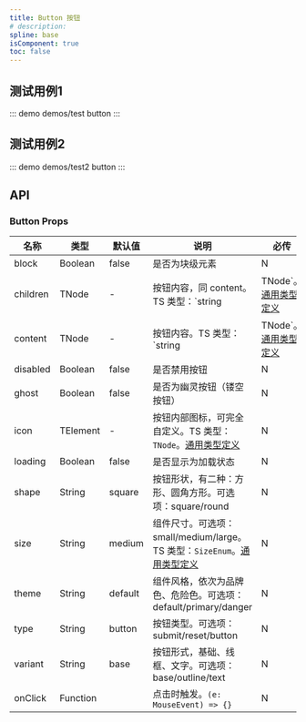 ```yaml
---
title: Button 按钮
# description: 
spline: base
isComponent: true
toc: false
---
```


## 测试用例1

::: demo demos/test button
:::

## 测试用例2

::: demo demos/test2 button
:::
## API
### Button Props

名称 | 类型 | 默认值 | 说明 | 必传
-- | -- | -- | -- | --
block | Boolean | false | 是否为块级元素 | N
children | TNode | - | 按钮内容，同 content。TS 类型：`string | TNode`。[通用类型定义](https://github.com/TDesignOteam/tdesign-mobile-react/blob/develop/src/common.ts) | N
content | TNode | - | 按钮内容。TS 类型：`string | TNode`。[通用类型定义](https://github.com/TDesignOteam/tdesign-mobile-react/blob/develop/src/common.ts) | N
disabled | Boolean | false | 是否禁用按钮 | N
ghost | Boolean | false | 是否为幽灵按钮（镂空按钮） | N
icon | TElement | - | 按钮内部图标，可完全自定义。TS 类型：`TNode`。[通用类型定义](https://github.com/TDesignOteam/tdesign-mobile-react/blob/develop/src/common.ts) | N
loading | Boolean | false | 是否显示为加载状态 | N
shape | String | square | 按钮形状，有二种：方形、圆角方形。可选项：square/round | N
size | String | medium | 组件尺寸。可选项：small/medium/large。TS 类型：`SizeEnum`。[通用类型定义](https://github.com/TDesignOteam/tdesign-mobile-react/blob/develop/src/common.ts) | N
theme | String | default | 组件风格，依次为品牌色、危险色。可选项：default/primary/danger | N
type | String | button | 按钮类型。可选项：submit/reset/button | N
variant | String | base | 按钮形式，基础、线框、文字。可选项：base/outline/text | N
onClick | Function |  | 点击时触发。`(e: MouseEvent) => {}` | N
